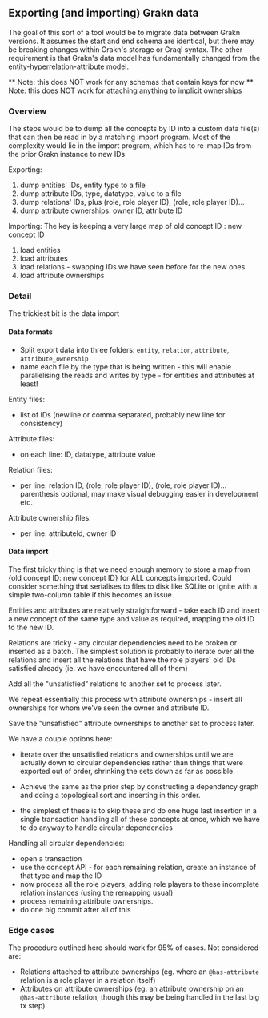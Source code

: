 ## Exporting (and importing) Grakn data

The goal of this sort of a tool would be to migrate data between Grakn versions. It assumes the start and end schema are identical, but there may be breaking changes within Grakn's storage
or Graql syntax. The other requirement is that Grakn's data model has fundamentally changed from the entity-hyperrelation-attribute model.


** Note: this does NOT work for any schemas that contain keys for now
** Note: this does NOT work for attaching anything to implicit ownerships

### Overview
The steps would be to dump all the concepts by ID into a custom data file(s) that can then be read in by a matching import program. 
Most of the complexity would lie in the import program, which has to re-map IDs from the prior Grakn instance to new IDs

Exporting:
1. dump entities' IDs, entity type to a file
2. dump attribute IDs, type, datatype, value to a file 
3. dump relations' IDs, plus (role, role player ID), (role, role player ID)...
4. dump attribute ownerships: owner ID, attribute ID

Importing:
The key is keeping a very large map of old concept ID : new concept ID
1. load entities
2. load attributes
3. load relations - swapping IDs we have seen before for the new ones
4. load attribute ownerships


### Detail
The trickiest bit is the data import

#### Data formats
* Split export data into three folders: `entity`, `relation`, `attribute`, `attribute_ownership`
* name each file by the type that is being written - this will enable parallelising the reads and writes by type - for entities and attributes at least!

Entity files:
* list of IDs (newline or comma separated, probably new line for consistency)

Attribute files:
* on each line: ID, datatype, attribute value

Relation files:
* per line: relation ID, (role, role player ID), (role, role player ID)...
parenthesis optional, may make visual debugging easier in development etc.

Attribute ownership files:
* per line: attributeId, owner ID

#### Data import

The first tricky thing is that we need enough memory to store a map from {old concept ID: new concept ID} for ALL concepts imported. 
Could consider something that serialises to files to disk like SQLite or Ignite with a simple two-column table if this becomes an issue.

Entities and attributes are relatively straightforward - take each ID and insert a new concept of the same type and value as required,
mapping the old ID to the new ID.

Relations are tricky - any circular dependencies need to be broken or inserted as a batch. The simplest solution is probably to 
iterate over all the relations and insert all the relations that have the role players' old IDs satisfied already (ie. we have encountered all of them)

Add all the "unsatisfied" relations to another set to process later.

We repeat essentially this process with attribute ownerships - insert all ownerships for whom we've seen the owner and attribute ID. 

Save the "unsafisfied" attribute ownerships to another set to process later.

We have a couple options here:
* iterate over the unsatisfied relations and ownerships until we are actually down to circular dependencies rather than things that were exported out of order, shrinking the sets down as far as possible.
* Achieve the same as the prior step by constructing a dependency graph and doing a topological sort and inserting in this order.

* the simplest of these is to skip these and do one huge last insertion in a single transaction handling all of these concepts at once, which we have to do anyway to handle circular dependencies

Handling all circular dependencies:
* open a transaction
* use the concept API - for each remaining relation, create an instance of that type and map the ID
* now process all the role players, adding role players to these incomplete relation instances (using the remapping usual)
* process remaining attribute ownerships.
* do one big commit after all of this



### Edge cases
The procedure outlined here should work for 95% of cases. Not considered are:
* Relations attached to attribute ownerships (eg. where an `@has-attribute` relation is a role player in a relation itself)
* Attributes on attribute ownerships (eg. an attribute ownership on an `@has-attribute` relation, though this may be being handled in the last big tx step)
